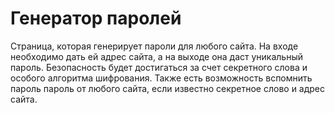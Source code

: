 # Генератор паролей

Страница, которая генерирует пароли для любого сайта.
На входе необходимо дать ей адрес сайта, а на выходе она даст уникальный пароль.
Безопасность будет достигаться за счет секретного слова и особого алгоритма шифрования.
Также есть возможность вспомнить пароль пароль от любого сайта, если известно секретное слово и адрес сайта.